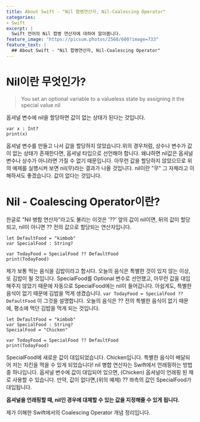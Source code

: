 ```yaml
---
title: About Swift - "Nil 합병연산자, Nil-Coalescing Operator"
categories:
- Swift
excerpt: |
  Swift 언어의 Nil 합병 연산자에 대하여 알아봅니다.
feature_image: "https://picsum.photos/2560/600?image=733"
feature_text: |
  ## About Swift - "Nil 합병연산자, Nil-Coalescing Operator"
---
```


# Nil이란 무엇인가?
>You set an optional variable to a valueless state by assigning it the special value nil

옵셔널 변수에 nil을 할당하면 값이 없는 상태가 된다는 것입니다.

```
var x : Int?
print(x)
```

옵셔널 변수를 만들고 나서 값을 할당하지 않았습니다.위의 경우처럼, 상수나 변수가 값이 없는 상태가 존재한다면, 옵셔널 타입으로 선언해야 합니다. 왜냐하면 nil값은 옵셔널 변수나 상수가 아니라면 가질 수 없기 때문입니다. 아무런 값을 할당하지 않았으므로 위의 예제를 실행시켜 보면 nil(무)라는 결과가 나올 것입니다.
nil이란 "무" 그 자체라고 이해하셔도 좋겠습니다. 값이 없다는 것입니다.

# Nil - Coalescing Operator이란?
한글로 "Nil 병합 연산자"라고도 불리는 이것은 '??' 앞의 값이 nil이면, 뒤의 값이 할당되고, nil이 아니면 ?? 전의 값으로 할당되는 연산자입니다.

```
let DefaultFood = "kimbob"
var SpecialFood : String?

var TodayFood = SpecialFood ?? DefaultFood
print(TodayFood)
```
제가 보통 먹는 음식을 김밥이라고 합시다. 오늘의 음식은 특별한 것이 있지 않는 이상, 또 김밥이 될 것입니다.
SpecialFood를 Optional 변수로 선언했고, 아무런 값을 대입해주지 않았기 때문에 자동으로 SpecialFood에는 nil이 들어갑니다. 아쉽게도, 특별한 음식이 없기 때문에 김밥을 먹게 생겼습니다.
```var TodayFood = SpecialFood ?? DefaultFood``` 이 그것을 설명합니다. 오늘의 음식은 ?? 전의 특별한 음식이 없기 때문에, 평소에 먹던 김밥을 먹게 되는 것입니다.

```
let DefaultFood = "kimbob"
var SpecialFood : String?
SpecialFood = "Chicken"

var TodayFood = SpecialFood ?? DefaultFood
print(TodayFood)
```
SpecialFood에 새로운 값이 대입되었습니다. Chicken입니다. 특별한 음식이 배달되어 저는 치킨을 먹을 수 있게 되었습니다!
nil 병합 연산자는 Swift에서 언래핑하는 방법 중 하나입니다. 옵셔널 변수에 값이 대입되어 있으면, (Chicken) 옵셔널이 언래핑 된 채로 사용할 수 있습니다.
만약, 값이 없다면,(위의 예제) ?? 좌측의 값인 SpecialFood가 대입됩니다.

__옵셔널을 언래핑할 때, nil인 경우에 대체할 수 있는 값을 지정해줄 수 있게 됩니다.__

제가 이해한 Swift에서의 Coalescing Operator 개념 정리입니다.
